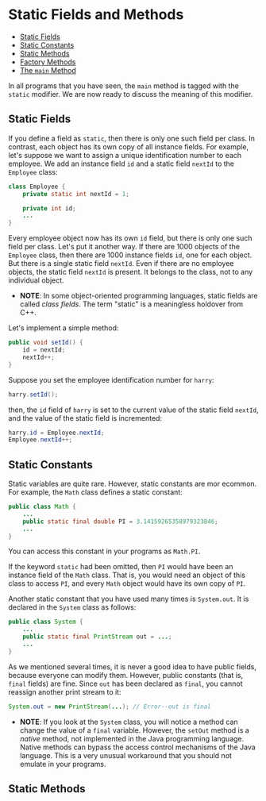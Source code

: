 # Static Fields and Methods

- [Static Fields](#static-fields)
- [Static Constants](#static-constants)
- [Static Methods]()
- [Factory Methods]()
- [The `main` Method]()

In all programs that you have seen, the `main` method is tagged with the `static` modifier. We are now ready to discuss the meaning of this modifier.

## Static Fields

If you define a field as `static`, then there is only one such field per class. In contrast, each object has its own copy of all instance fields. For example, let's suppose we want to assign a unique identification number to each employee. We add an instance field `id` and a static field `nextId` to the `Employee` class:

```Java
class Employee {
    private static int nextId = 1;

    private int id;
    ...
}
```

Every employee object now has its own `id` field, but there is only one such field per class. Let's put it another way. If there are 1000 objects of the `Employee` class, then there are 1000 instance fields `id`, one for each object. But there is a single static field `nextId`. Even if there are no employee objects, the static field `nextId` is present. It belongs to the class, not to any individual object.

- **NOTE**: In some object-oriented programming languages, static fields are called _class fields_. The term "static" is a meaningless holdover from C++.

Let's implement a simple method: 

```Java
public void setId() {
    id = nextId;
    nextId++;
}
```

Suppose you set the employee identification number for `harry`:

```Java
harry.setId();
```

then, the `id` field of `harry` is set to the current value of the static field `nextId`, and the value of the static field is incremented:

```Java
harry.id = Employee.nextId;
Employee.nextId++;
```

## Static Constants

Static variables are quite rare. However, static constants are mor ecommon. For example, the `Math` class defines a static constant:

```Java
public class Math {
    ...
    public static final double PI = 3.14159265358979323846;
    ...
}
```

You can access this constant in your programs as `Math.PI`.

If the keyword `static` had been omitted, then `PI` would have been an instance field of the `Math` class. That is, you would need an object of this class to access `PI`, and every `Math` object would have its own copy of `PI`.

Another static constant that you have used many times is `System.out`. It is declared in the `System` class as follows:

```Java
public class System {
    ...
    public static final PrintStream out = ...;
    ...
}
```

As we mentioned several times, it is never a good idea to have public fields, because everyone can modify them. However, public constants (that is, `final` fields) are fine. Since `out` has been declared as `final`, you cannot reassign another print stream to it:

```Java
System.out = new PrintStream(...); // Error--out is final
```

- **NOTE**: If you look at the `System` class, you will notice a method can change the value of a `final` variable. However, the `setOut` method is a _native_ method, not implemented in the Java programming language. Native methods can bypass the access control mechanisms of the Java language. This is a very unusual workaround that you should not emulate in your programs.

## Static Methods